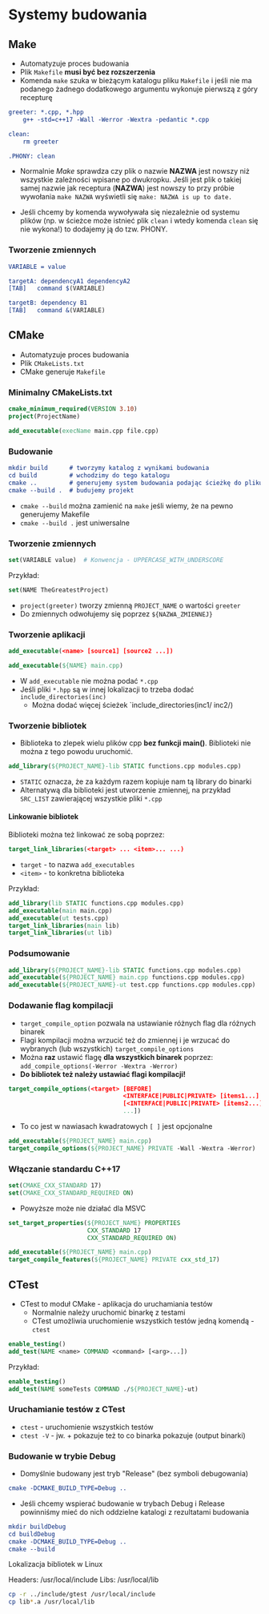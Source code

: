 # Systemy budowania

## Make

* Automatyzuje proces budowania
* Plik `Makefile` **musi być bez rozszerzenia**
* Komenda `make` szuka w bieżącym katalogu pliku `Makefile` i jeśli nie ma podanego żadnego dodatkowego argumentu wykonuje pierwszą z góry recepturę


```cmake
greeter: *.cpp, *.hpp
    g++ -std=c++17 -Wall -Werror -Wextra -pedantic *.cpp

clean:
    rm greeter

.PHONY: clean
```

* Normalnie *Make* sprawdza czy plik o nazwie **NAZWA** jest nowszy niż wszystkie zależności wpisane po dwukropku. Jeśli jest plik o takiej samej nazwie jak receptura (**NAZWA**) jest nowszy to przy próbie wywołania `make NAZWA` wyświetli się `make: NAZWA is up to date.`

* Jeśli chcemy by komenda wywoływała się niezależnie od systemu plików (np. w ścieżce może istnieć plik `clean` i wtedy komenda `clean` się nie wykona!) to dodajemy ją do tzw. PHONY.

### Tworzenie zmiennych

```cmake
VARIABLE = value

targetA: dependencyA1 dependencyA2
[TAB]   command $(VARIABLE)

targetB: dependency B1
[TAB]   command &(VARIABLE)
```

## CMake

* Automatyzuje proces budowania
* Plik `CMakeLists.txt`
* CMake generuje `Makefile`

### Minimalny CMakeLists.txt

```cmake
cmake_minimum_required(VERSION 3.10)
project(ProjectName)

add_executable(execName main.cpp file.cpp)
```

### Budowanie


```cmake
mkdir build      # tworzymy katalog z wynikami budowania
cd build         # wchodzimy do tego katalogu
cmake ..         # generujemy system budowania podając ścieżkę do pliku CMakeLists.txt
cmake --build .  # budujemy projekt
```

* `cmake --build` można zamienić na `make` jeśli wiemy, że na pewno generujemy Makefile
* `cmake --build .` jest uniwersalne

### Tworzenie zmiennych

```cmake
set(VARIABLE value)  # Konwencja - UPPERCASE_WITH_UNDERSCORE
```

Przykład:
```cmake
set(NAME TheGreatestProject)
```

* `project(greeter)` tworzy zmienną `PROJECT_NAME` o wartości `greeter`
* Do zmiennych odwołujemy się poprzez `${NAZWA_ZMIENNEJ}`

### Tworzenie aplikacji

```cmake
add_executable(<name> [source1] [source2 ...])
```

```cmake
add_executable(${NAME} main.cpp)
```

* W `add_executable` nie można podać `*.cpp`
* Jeśli pliki `*.hpp` są w innej lokalizacji to trzeba dodać `include_directories(inc)`
    * Można dodać więcej ścieżek `include_directories(inc1/ inc2/)

### Tworzenie bibliotek

* Biblioteka to zlepek wielu plików cpp **bez funkcji main()**. Biblioteki nie można z tego powodu uruchomić.

```cmake
add_library(${PROJECT_NAME}-lib STATIC functions.cpp modules.cpp)
```

* `STATIC` oznacza, że za każdym razem kopiuje nam tą library do binarki
* Alternatywą dla biblioteki jest utworzenie zmiennej, na przykład `SRC_LIST` zawierającej wszystkie pliki `*.cpp`

#### Linkowanie bibliotek

Biblioteki można też linkować ze sobą poprzez:

```cmake
target_link_libraries(<target> ... <item>... ...)
```

* `target` - to nazwa `add_executables`
* `<item>` - to konkretna biblioteka

Przykład:
```cmake 
add_library(lib STATIC functions.cpp modules.cpp)
add_executable(main main.cpp)
add_executable(ut tests.cpp)
target_link_libraries(main lib)
target_link_libraries(ut lib)
```

### Podsumowanie

```cmake
add_library(${PROJECT_NAME}-lib STATIC functions.cpp modules.cpp)
add_executable(${PROJECT_NAME} main.cpp functions.cpp modules.cpp)
add_executable(${PROJECT_NAME}-ut test.cpp functions.cpp modules.cpp)
```

### Dodawanie flag kompilacji

* `target_compile_option` pozwala na ustawianie różnych flag dla różnych binarek
* Flagi kompilacji można wrzucić też do zmiennej i je wrzucać do wybranych (lub wszystkich) `target_compile_options`
* Można **raz** ustawić flagę **dla wszystkich binarek** poprzez: `add_compile_options(-Werror -Wextra -Werror)`
* **Do bibliotek też należy ustawiać flagi kompilacji!**

```cmake
target_compile_options(<target> [BEFORE]
                                <INTERFACE|PUBLIC|PRIVATE> [items1...]
                                [<INTERFACE|PUBLIC|PRIVATE> [items2...]
                                ...])
```

* To co jest w nawiasach kwadratowych `[ ]` jest opcjonalne

```cmake
add_executable(${PROJECT_NAME} main.cpp)
target_compile_options(${PROJECT_NAME} PRIVATE -Wall -Wextra -Werror)
```

### Włączanie standardu C++17

```cmake
set(CMAKE_CXX_STANDARD 17)
set(CMAKE_CXX_STANDARD_REQUIRED ON)
```

* Powyższe może nie działać dla MSVC

```cmake
set_target_properties(${PROJECT_NAME} PROPERTIES
                      CXX_STANDARD 17
                      CXX_STANDARD_REQUIRED ON)
```

```cmake
add_executable(${PROJECT_NAME} main.cpp)
target_compile_features(${PROJECT_NAME} PRIVATE cxx_std_17)
```

## CTest

* CTest to moduł CMake - aplikacja do uruchamiania testów
    * Normalnie należy uruchomić binarkę z testami
    * CTest umożliwia uruchomienie wszystkich testów jedną komendą - `ctest`

```cmake
enable_testing()
add_test(NAME <name> COMMAND <command> [<arg>...])
```

Przykład:
```cmake
enable_testing()
add_test(NAME someTests COMMAND ./${PROJECT_NAME}-ut)
```

### Uruchamianie testów z CTest

* `ctest` - uruchomienie wszystkich testów
* `ctest -V` - jw. + pokazuje też to co binarka pokazuje (output binarki)

### Budowanie w trybie Debug

* Domyślnie budowany jest tryb "Release" (bez symboli debugowania)

```cmake
cmake -DCMAKE_BUILD_TYPE=Debug ..
```


* Jeśli chcemy wspierać budowanie w trybach Debug i Release powinniśmy mieć do nich oddzielne katalogi z rezultatami budowania

```cmake
mkdir buildDebug
cd buildDebug
cmake -DCMAKE_BUILD_TYPE=Debug ..
cmake --build
```


Lokalizacja bibliotek w Linux

Headers: /usr/local/include
Libs: /usr/local/lib

```bash
cp -r ../include/gtest /usr/local/include
cp lib*.a /usr/local/lib
```